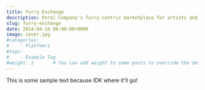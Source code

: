 ```yaml
---
title: Furry Exchange
description: Feral Company's furry-centric marketplace for artists and dealers alike.
slug: furry-exchange
date: 2024-04-16 00:00:00+0000
image: cover.jpg
#categories:
#    - Platfomrs
#tags:
#    - Example Tag
#weight: 1       # You can add weight to some posts to override the default sorting (date descending)
---
```


This is some sample text because IDK where it'll go!